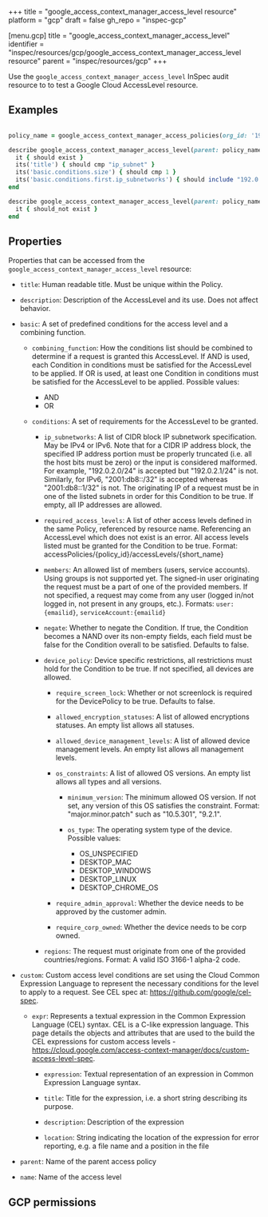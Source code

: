 +++
title = "google_access_context_manager_access_level resource"
platform = "gcp"
draft = false
gh_repo = "inspec-gcp"

[menu.gcp]
title = "google_access_context_manager_access_level"
identifier = "inspec/resources/gcp/google_access_context_manager_access_level resource"
parent = "inspec/resources/gcp"
+++

Use the `google_access_context_manager_access_level` InSpec audit resource to to test a Google Cloud AccessLevel resource.

## Examples

```ruby

policy_name = google_access_context_manager_access_policies(org_id: '190694428152').names.first

describe google_access_context_manager_access_level(parent: policy_name, name: "ip_subnet") do
  it { should exist }
  its('title') { should cmp "ip_subnet" }
  its('basic.conditions.size') { should cmp 1 }
  its('basic.conditions.first.ip_subnetworks') { should include "192.0.2.0/24" }
end

describe google_access_context_manager_access_level(parent: policy_name, name: "none") do
  it { should_not exist }
end

```

## Properties

Properties that can be accessed from the `google_access_context_manager_access_level` resource:


  * `title`: Human readable title. Must be unique within the Policy.

  * `description`: Description of the AccessLevel and its use. Does not affect behavior.

  * `basic`: A set of predefined conditions for the access level and a combining function.

    * `combining_function`: How the conditions list should be combined to determine if a request is granted this AccessLevel. If AND is used, each Condition in conditions must be satisfied for the AccessLevel to be applied. If OR is used, at least one Condition in conditions must be satisfied for the AccessLevel to be applied.
    Possible values:
      * AND
      * OR

    * `conditions`: A set of requirements for the AccessLevel to be granted.

      * `ip_subnetworks`: A list of CIDR block IP subnetwork specification. May be IPv4 or IPv6. Note that for a CIDR IP address block, the specified IP address portion must be properly truncated (i.e. all the host bits must be zero) or the input is considered malformed. For example, "192.0.2.0/24" is accepted but "192.0.2.1/24" is not. Similarly, for IPv6, "2001:db8::/32" is accepted whereas "2001:db8::1/32" is not. The originating IP of a request must be in one of the listed subnets in order for this Condition to be true. If empty, all IP addresses are allowed.

      * `required_access_levels`: A list of other access levels defined in the same Policy, referenced by resource name. Referencing an AccessLevel which does not exist is an error. All access levels listed must be granted for the Condition to be true. Format: accessPolicies/{policy_id}/accessLevels/{short_name}

      * `members`: An allowed list of members (users, service accounts). Using groups is not supported yet.  The signed-in user originating the request must be a part of one of the provided members. If not specified, a request may come from any user (logged in/not logged in, not present in any groups, etc.). Formats: `user:{emailid}`, `serviceAccount:{emailid}`

      * `negate`: Whether to negate the Condition. If true, the Condition becomes a NAND over its non-empty fields, each field must be false for the Condition overall to be satisfied. Defaults to false.

      * `device_policy`: Device specific restrictions, all restrictions must hold for the Condition to be true. If not specified, all devices are allowed.

        * `require_screen_lock`: Whether or not screenlock is required for the DevicePolicy to be true. Defaults to false.

        * `allowed_encryption_statuses`: A list of allowed encryptions statuses. An empty list allows all statuses.

        * `allowed_device_management_levels`: A list of allowed device management levels. An empty list allows all management levels.

        * `os_constraints`: A list of allowed OS versions. An empty list allows all types and all versions.

          * `minimum_version`: The minimum allowed OS version. If not set, any version of this OS satisfies the constraint. Format: "major.minor.patch" such as "10.5.301", "9.2.1".

          * `os_type`: The operating system type of the device.
          Possible values:
            * OS_UNSPECIFIED
            * DESKTOP_MAC
            * DESKTOP_WINDOWS
            * DESKTOP_LINUX
            * DESKTOP_CHROME_OS

        * `require_admin_approval`: Whether the device needs to be approved by the customer admin.

        * `require_corp_owned`: Whether the device needs to be corp owned.

      * `regions`: The request must originate from one of the provided countries/regions. Format: A valid ISO 3166-1 alpha-2 code.

  * `custom`: Custom access level conditions are set using the Cloud Common Expression Language to represent the necessary conditions for the level to apply to a request.  See CEL spec at: https://github.com/google/cel-spec.

    * `expr`: Represents a textual expression in the Common Expression Language (CEL) syntax. CEL is a C-like expression language. This page details the objects and attributes that are used to the build the CEL expressions for  custom access levels - https://cloud.google.com/access-context-manager/docs/custom-access-level-spec.

      * `expression`: Textual representation of an expression in Common Expression Language syntax.

      * `title`: Title for the expression, i.e. a short string describing its purpose.

      * `description`: Description of the expression

      * `location`: String indicating the location of the expression for error reporting, e.g. a file name and a position in the file

  * `parent`: Name of the parent access policy

  * `name`: Name of the access level


## GCP permissions
